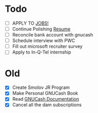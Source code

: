 # Todo
- [ ] APPLY TO [JOBS!](jobs.md)
- [ ] Continue Polishing [Resume](https://docs.google.com/document/d/1ySUAU-utKCEc4Wwd9nFwzsxmlWtM249vUrPu3rChzp0/edit)
- [ ] Reconcile bank account with gnucash
- [ ] Schedule interview with PWC
- [ ] Fill out microsoft recruiter survey
- [ ] Apply to In-Q-Tel internship
# Old
- [X] Create Smolov JR Program
- [X] Make Personal GNUCash Book
- [X] Read [GNUCash Documentation](https://www.gnucash.org/viewdoc.phtml?rev=4&lang=C&doc=guide)
- [X] Cancel all the dam subscriptions
